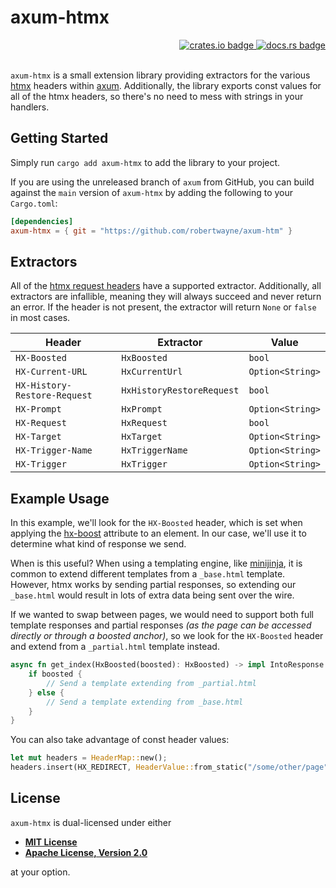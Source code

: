 # axum-htmx

<!-- markdownlint-disable -->
<div align="right">
<a href="https://crates.io/crates/axum-htmx">
    <img src="https://img.shields.io/crates/v/axum-htmx?style=flat-square" alt="crates.io badge">
</a>
<a href="https://docs.rs/axum-htmx/latest/axum-htmx/">
    <img src="https://img.shields.io/docsrs/axum-htmx?style=flat-square" alt="docs.rs badge">
</a>
</div>
<br>
<!-- markdownlint-enable -->

`axum-htmx` is a small extension library providing extractors for the various
 [htmx](https://htmx.org/) headers within
 [axum](https://github.com/tokio-rs/axum). Additionally, the library exports
 const values for all of the htmx headers, so there's no need to mess with
 strings in your handlers.

## Getting Started

Simply run `cargo add axum-htmx` to add the library to your project.

If you are using the unreleased branch of `axum` from GitHub, you can build
against the `main` version of `axum-htmx` by adding the following to your
`Cargo.toml`:

```toml
[dependencies]
axum-htmx = { git = "https://github.com/robertwayne/axum-htm" }
```

## Extractors

All of the [htmx request headers](https://htmx.org/reference/#request_headers)
have a supported extractor. Additionally, all extractors are infallible, meaning
they will always succeed and never return an error. If the header is not
present, the extractor will return `None` or `false` in most cases.

| Header | Extractor | Value |
| --- | --- | --- |
| `HX-Boosted` | `HxBoosted` | `bool` |
| `HX-Current-URL` | `HxCurrentUrl` | `Option<String>` |
| `HX-History-Restore-Request` | `HxHistoryRestoreRequest` | `bool` |
| `HX-Prompt` | `HxPrompt` | `Option<String>` |
| `HX-Request` | `HxRequest` | `bool` |
| `HX-Target` | `HxTarget` | `Option<String>` |
| `HX-Trigger-Name` | `HxTriggerName` | `Option<String>` |
| `HX-Trigger` | `HxTrigger` | `Option<String>` |

## Example Usage

In this example, we'll look for the `HX-Boosted` header, which is set when
applying the [hx-boost](https://htmx.org/attributes/hx-boost/) attribute to an
element. In our case, we'll use it to determine what kind of response we send.

When is this useful? When using a templating engine, like
[minijinja](https://github.com/mitsuhiko/minijinja), it is common to extend
different templates from a `_base.html` template. However, htmx works by sending
partial responses, so extending our `_base.html` would result in lots of extra
data being sent over the wire.

If we wanted to swap between pages, we would need to support both full template
responses and partial responses _(as the page can be accessed directly or
through a boosted anchor)_, so we look for the `HX-Boosted` header and extend
from a `_partial.html` template instead.

```rs
async fn get_index(HxBoosted(boosted): HxBoosted) -> impl IntoResponse {
    if boosted {
        // Send a template extending from _partial.html
    } else {
        // Send a template extending from _base.html
    }
}
```

You can also take advantage of const header values:

```rs
let mut headers = HeaderMap::new();
headers.insert(HX_REDIRECT, HeaderValue::from_static("/some/other/page"));
```

## License

`axum-htmx` is dual-licensed under either

- **[MIT License](/docs/LICENSE-MIT)**
- **[Apache License, Version 2.0](/docs/LICENSE-APACHE)**

at your option.
